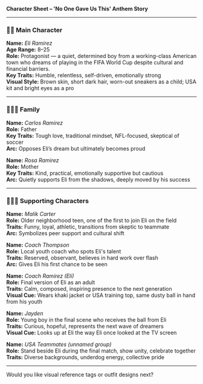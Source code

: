 **Character Sheet – 'No One Gave Us This' Anthem Story**

---

### 🧍‍♂️ Main Character

**Name:** _Eli Ramirez_  
**Age Range:** 8–25  
**Role:** Protagonist — a quiet, determined boy from a working-class American town who dreams of playing in the FIFA World Cup despite cultural and financial barriers.  
**Key Traits:** Humble, relentless, self-driven, emotionally strong  
**Visual Style:** Brown skin, short dark hair, worn-out sneakers as a child; USA kit and bright eyes as a pro

---

### 👨‍👩‍👦 Family

**Name:** _Carlos Ramirez_  
**Role:** Father  
**Key Traits:** Tough love, traditional mindset, NFL-focused, skeptical of soccer  
**Arc:** Opposes Eli’s dream but ultimately becomes proud

**Name:** _Rosa Ramirez_  
**Role:** Mother  
**Key Traits:** Kind, practical, emotionally supportive but cautious  
**Arc:** Quietly supports Eli from the shadows, deeply moved by his success

---

### 🧑‍🤝‍🧑 Supporting Characters

**Name:** _Malik Carter_  
**Role:** Older neighborhood teen, one of the first to join Eli on the field  
**Traits:** Funny, loyal, athletic, transitions from skeptic to teammate  
**Arc:** Symbolizes peer support and cultural shift

**Name:** _Coach Thompson_  
**Role:** Local youth coach who spots Eli's talent  
**Traits:** Reserved, observant, believes in hard work over flash  
**Arc:** Gives Eli his first chance to be seen

**Name:** _Coach Ramirez (Eli)_  
**Role:** Final version of Eli as an adult  
**Traits:** Calm, composed, inspiring presence to the next generation  
**Visual Cue:** Wears khaki jacket or USA training top, same dusty ball in hand from his youth

**Name:** _Jayden_  
**Role:** Young boy in the final scene who receives the ball from Eli  
**Traits:** Curious, hopeful, represents the next wave of dreamers  
**Visual Cue:** Looks up at Eli the way Eli once looked at the TV screen

**Name:** _USA Teammates (unnamed group)_  
**Role:** Stand beside Eli during the final match, show unity, celebrate together  
**Traits:** Diverse backgrounds, underdog energy, collective pride

---

Would you like visual reference tags or outfit designs next?